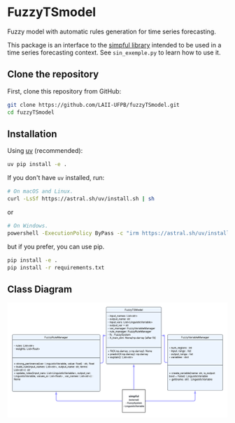 # FuzzyTSmodel

Fuzzy model with automatic rules generation for time series forecasting.

This package is an interface to the [simpful library](https://github.com/aresio/simpful/tree/master) intended to be used in a time series forecasting context.
See `sin_exemple.py` to learn how to use it.

## Clone the repository

First, clone this repository from GitHub:

```bash
git clone https://github.com/LAII-UFPB/fuzzyTSmodel.git
cd fuzzyTSmodel
```

## Installation
Using [uv](https://github.com/astral-sh/uv) (recommended):
```bash
uv pip install -e .
```

If you don't have `uv` installed, run:
```bash
# On macOS and Linux.
curl -LsSf https://astral.sh/uv/install.sh | sh
```
or 

```bash
# On Windows.
powershell -ExecutionPolicy ByPass -c "irm https://astral.sh/uv/install.ps1 | iex"
```

but if you prefer, you can use pip.
```bash
pip install -e .
pip install -r requirements.txt
```

## Class Diagram

![FuzzyTSmodel Class UML](images/UML%20class.png "FuzzyTSmodel class UML")